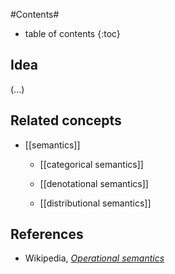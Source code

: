 
#Contents#
* table of contents
{:toc}

## Idea

(...)

## Related concepts


* [[semantics]]

  * [[categorical semantics]]

  * [[denotational semantics]]

  * [[distributional semantics]]


## References

* Wikipedia, _[Operational semantics](http://en.wikipedia.org/wiki/Operational_semantics)_


